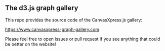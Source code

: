 
The d3.js graph gallery
-----

This repo provides the source code of the CanvasXpress.js gallery:

https://www.canvasxpress-graph-gallery.com

Please feel free to open issues or pull request if you see anything that could be better on the website!

